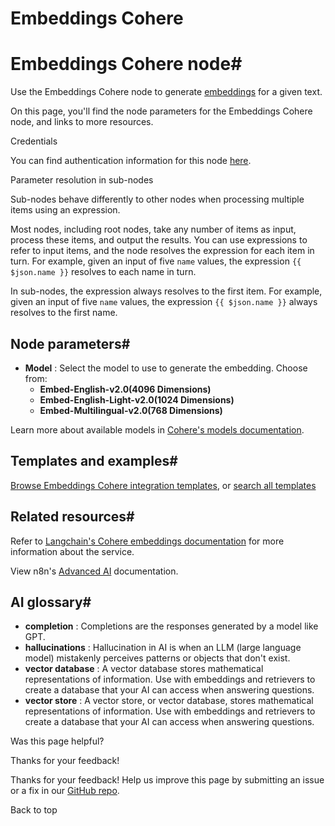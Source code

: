 # Embeddings Cohere

[ ](https://github.com/n8n-io/n8n-docs/edit/main/docs/integrations/builtin/cluster-nodes/sub-nodes/n8n-nodes-langchain.embeddingscohere.md "Edit this page")

# Embeddings Cohere node#

Use the Embeddings Cohere node to generate [embeddings](../../../../../glossary/#ai-embedding) for a given text.

On this page, you'll find the node parameters for the Embeddings Cohere node, and links to more resources.

Credentials

You can find authentication information for this node [here](../../../credentials/cohere/).

Parameter resolution in sub-nodes

Sub-nodes behave differently to other nodes when processing multiple items using an expression.

Most nodes, including root nodes, take any number of items as input, process these items, and output the results. You can use expressions to refer to input items, and the node resolves the expression for each item in turn. For example, given an input of five `name` values, the expression `{{ $json.name }}` resolves to each name in turn.

In sub-nodes, the expression always resolves to the first item. For example, given an input of five `name` values, the expression `{{ $json.name }}` always resolves to the first name.

## Node parameters#

  * **Model** : Select the model to use to generate the embedding. Choose from:
    * **Embed-English-v2.0(4096 Dimensions)**
    * **Embed-English-Light-v2.0(1024 Dimensions)**
    * **Embed-Multilingual-v2.0(768 Dimensions)**



Learn more about available models in [Cohere's models documentation](https://docs.cohere.com/docs/models).

## Templates and examples#

[Browse Embeddings Cohere integration templates](https://n8n.io/integrations/embeddings-cohere/), or [search all templates](https://n8n.io/workflows/)

## Related resources#

Refer to [Langchain's Cohere embeddings documentation](https://js.langchain.com/docs/integrations/text_embedding/cohere/) for more information about the service.

View n8n's [Advanced AI](../../../../../advanced-ai/) documentation.

## AI glossary#

  * **completion** : Completions are the responses generated by a model like GPT.
  * **hallucinations** : Hallucination in AI is when an LLM (large language model) mistakenly perceives patterns or objects that don't exist.
  * **vector database** : A vector database stores mathematical representations of information. Use with embeddings and retrievers to create a database that your AI can access when answering questions.
  * **vector store** : A vector store, or vector database, stores mathematical representations of information. Use with embeddings and retrievers to create a database that your AI can access when answering questions.

Was this page helpful? 

Thanks for your feedback! 

Thanks for your feedback! Help us improve this page by submitting an issue or a fix in our [GitHub repo](https://github.com/n8n-io/n8n-docs). 

Back to top 
